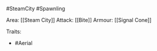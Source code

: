 #SteamCity #Spawnling

Area: [[Steam City]]
Attack: [[Bite]]
Armour: [[Signal Cone]]

Traits:
- #Aerial